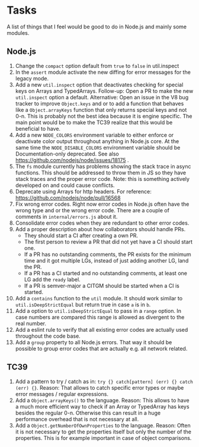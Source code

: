 # Tasks

A list of things that I feel would be good to do in Node.js and mainly some
modules.

## Node.js

1. Change the `compact` option default from `true` to `false` in util.inspect
1. In the `assert` module activate the new diffing for error messages for the
   legacy mode.
1. Add a new `util.inspect` option that deactivates checking for special keys on
   Arrays and TypedArrays.
   Follow-up: Open a PR to make the new `util.inspect` option a default.
   Alternative: Open an issue in the V8 bug tracker to improve `Object.keys` and
                or to add a function that behaves like a `Object.arrayKeys`
                function that only returns special keys and not 0-n.
                This is probably not the best idea because it is engine specific.
                The main point would be to make the TC39 realize that this would
                be beneficial to have.
1. Add a new `NODE_COLORS` environment variable to either enforce or deactivate
   color output throughout anything in Node.js core. At the same time the
   `NODE_DISABLE_COLORS` environment variable should be Documentation-only
   deprecated. See also https://github.com/nodejs/node/issues/18175 .
1. The `fs` module currently has problems showing the stack trace in async
   functions. This should be addressed to throw them in JS so they have stack
   traces and the proper error code.
   Note: this is something actively developed on and could cause conflicts.
1. Deprecate using Arrays for http headers. For reference:
   https://github.com/nodejs/node/pull/16568
1. Fix wrong error codes. Right now error codes in Node.js often have the wrong
   type and or the wrong error code. There are a couple of comments in
   `internal/errors.js` about it.
1. Consolidate error codes when they are redundant to other error codes.
1. Add a proper description about how collaborators should handle PRs.
   - They should start a CI after creating a own PR.
   - The first person to review a PR that did not yet have a CI should start
     one.
   - If a PR has no outstanding comments, the PR exists for the minimum time
     and it got multiple LGs, instead of just adding another LG, land the PR.
   - If a PR has a CI started and no outstanding comments, at least one LG
     add the `ready` label.
   - If a PR is semver-major a CITGM should be started when a CI is started.
1. Add a `contains` function to the `util` module. It should work similar to
   `util.isDeepStrictEqual` but return true in case `a` is in `b`.
1. Add a option to `util.isDeepStrictEqual` to pass in a `range` option.
   In case numbers are compared this range is allowed as divergent to the real
   number.
1. Add a eslint rule to verify that all existing error codes are actually used
   throughout the code base.
1. Add a `group` property to all Node.js errors. That way it should be possible
   to group error codes that are actually e.g. all network related.

## TC39

1. Add a pattern to try / catch as in:
   `try {} catch[pattern] (err) {} catch (err) {}`.
   Reason: That allows to catch specific error types or maybe error messages /
           regular expressions.
1. Add a `Object.arrayKeys()` to the language.
   Reason: This allows to have a much more efficient way to check if an Array
           or TypedArray has keys besides the regular 0-n. Otherwise this can
           result in a huge performance overhead that is not necessary at all.
1. Add a `Object.getNumberOfOwnProperties` to the language.
   Reason: Often it is not necessary to get the properties itself but only the
           number of the properties. This is for example important in case of
           object comparisons.
